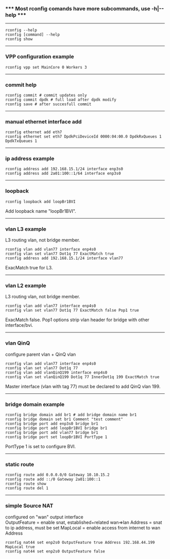 ### *** Most rconfig comands have more subcommands, use -h|--help ***
***
```
rconfig --help
rconfig [command] --help
rconfig show
```
***
### VPP configuration example
```
rconfig vpp set MainCore 0 Workers 3
```
***
### commit help
```
rconfig commit # commit updates only
rconfig commit dpdk # full load after dpdk modify
rconfig save # after succesfull commit
```
***
### manual ethernet interface add
```
rconfig ethernet add eth7
rconfig ethernet set eth7 DpdkPciDeviceId 0000:04:00.0 DpdkRxQueues 1 DpdkTxQueues 1
```
***
### ip address example
```
rconfig address add 192.168.15.1/24 interface enp3s0
rconfig address add 2a01:100::1/64 interface enp3s0
```
***
### loopback
```
rconfig loopback add loopBr1BVI
```
Add loopback name "loopBr1BVI".
***
### vlan L3 example 
L3 routing vlan, not bridge member.
```
rconfig vlan add vlan77 interface enp4s0
rconfig vlan set vlan77 Dot1q 77 ExactMatch true
rconfig address add 192.168.15.1/24 interface vlan77
```
ExacMatch true for L3.
***
### vlan L2 example
L3 routing vlan, not bridge member.
```
rconfig vlan add vlan77 interface enp4s0
rconfig vlan set vlan77 Dot1q 77 ExactMatch false Pop1 true
```
ExacMatch false. Pop1 options strip vlan header for bridge with other interface/bvi.
***
### vlan QinQ
configure parent vlan + QinQ vlan 
```
rconfig vlan add vlan77 interface enp4s0
rconfig vlan set vlan77 Dot1q 77
rconfig vlan add vlanQinQ199 interface enp4s0
rconfig vlan set vlanQinQ199 Dot1q 77 InnerDot1q 199 ExactMatch true
```
Master interface (vlan with tag 77) must be declared to add QinQ vlan 199.
***
### bridge domain example
```
rconfig bridge domain add br1 # add bridge domain name br1
rconfig bridge domain set br1 Comment "test comment"
rconfig bridge port add enp3s0 bridge br1
rconfig bridge port add loopBr1BVI bridge br1
rconfig bridge port add vlan77 bridge br1
rconfig bridge port set loopBr1BVI PortType 1
```
PortType 1 is set to configure BVI.
***
### static route
```
rconfig route add 0.0.0.0/0 Gateway 10.10.15.2
rconfig route add ::/0 Gateway 2a01:100::1
rconfig route show
rconfig route del 1
```
***
### simple Source NAT
configured on "wan" output interface\
OutputFeature = enable snat, established+related wan=>lan
Address = snat to ip address, must be set
MapLocal = enable access from internet to wan Address
```
rconfig nat44 set enp2s0 OutputFeature true Address 192.168.44.199 MapLocal true
rconfig nat44 set enp2s0 OutputFeature false
```